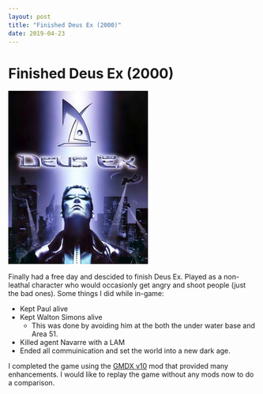 ```yaml
---
layout: post
title: "Finished Deus Ex (2000)"
date: 2019-04-23
---
```


# Finished Deus Ex (2000)

[![Deus Ex](/blogpics/DeusEx.jpg)](https://en.wikipedia.org/wiki/Deus_Ex_(video_game))

Finally had a free day and descided to finish Deus Ex.  Played as a non-leathal character who would occasionly get angry and shoot people (just the bad ones).  Some things I did while in-game:

* Kept Paul alive
* Kept Walton Simons alive
  * This was done by avoiding him at the both the under water base and Area 51.
* Killed agent Navarre with a LAM
* Ended all commuinication and set the world into a new dark age.

I completed the game using the [GMDX v10](https://www.moddb.com/mods/gmdx-v10-community-update) mod that provided many enhancements.  I would like to replay the game without any mods now to do a comparison.


